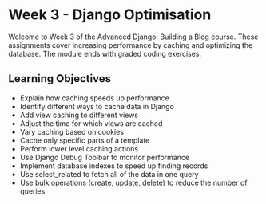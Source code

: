 # Week 3 - Django Optimisation

Welcome to Week 3 of the Advanced Django: Building a Blog course. These assignments cover increasing performance by caching and optimizing the database. The module ends with graded coding exercises.

## Learning Objectives
- Explain how caching speeds up performance
- Identify different ways to cache data in Django
- Add view caching to different views
- Adjust the time for which views are cached
- Vary caching based on cookies
- Cache only specific parts of a template
- Perform lower level caching actions
- Use Django Debug Toolbar to monitor performance
- Implement database indexes to speed up finding records
- Use select_related to fetch all of the data in one query
- Use bulk operations (create, update, delete) to reduce the number of queries